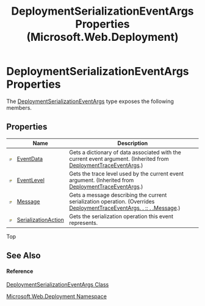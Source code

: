 ﻿---
title: DeploymentSerializationEventArgs Properties (Microsoft.Web.Deployment)
TOCTitle: DeploymentSerializationEventArgs Properties
ms:assetid: Properties.T:Microsoft.Web.Deployment.DeploymentSerializationEventArgs
ms:mtpsurl: https://msdn.microsoft.com/en-us/library/microsoft.web.deployment.deploymentserializationeventargs_properties(v=VS.90)
ms:contentKeyID: 20208965
ms.date: 05/02/2012
mtps_version: v=VS.90
---

# DeploymentSerializationEventArgs Properties

The [DeploymentSerializationEventArgs](deploymentserializationeventargs-class-microsoft-web-deployment.md) type exposes the following members.

## Properties

<table>
<thead>
<tr class="header">
<th> </th>
<th>Name</th>
<th>Description</th>
</tr>
</thead>
<tbody>
<tr class="odd">
<td><img src="images/Dd565996.pubproperty(en-us,VS.90).gif" title="Public property" alt="Public property" /></td>
<td><a href="deploymenttraceeventargs-eventdata-property-microsoft-web-deployment.md">EventData</a></td>
<td>Gets a dictionary of data associated with the current event argument. (Inherited from <a href="deploymenttraceeventargs-class-microsoft-web-deployment.md">DeploymentTraceEventArgs</a>.)</td>
</tr>
<tr class="even">
<td><img src="images/Dd565996.pubproperty(en-us,VS.90).gif" title="Public property" alt="Public property" /></td>
<td><a href="deploymenttraceeventargs-eventlevel-property-microsoft-web-deployment.md">EventLevel</a></td>
<td>Gets the trace level used by the current event argument. (Inherited from <a href="deploymenttraceeventargs-class-microsoft-web-deployment.md">DeploymentTraceEventArgs</a>.)</td>
</tr>
<tr class="odd">
<td><img src="images/Dd565996.pubproperty(en-us,VS.90).gif" title="Public property" alt="Public property" /></td>
<td><a href="deploymentserializationeventargs-message-property-microsoft-web-deployment.md">Message</a></td>
<td>Gets a message describing the current serialization operation. (Overrides <a href="deploymenttraceeventargs-message-property-microsoft-web-deployment.md">DeploymentTraceEventArgs. . :: . .Message</a>.)</td>
</tr>
<tr class="even">
<td><img src="images/Dd565996.pubproperty(en-us,VS.90).gif" title="Public property" alt="Public property" /></td>
<td><a href="deploymentserializationeventargs-serializationaction-property-microsoft-web-deployment.md">SerializationAction</a></td>
<td>Gets the serialization operation this event represents.</td>
</tr>
</tbody>
</table>


Top

## See Also

#### Reference

[DeploymentSerializationEventArgs Class](deploymentserializationeventargs-class-microsoft-web-deployment.md)

[Microsoft.Web.Deployment Namespace](microsoft-web-deployment-namespace.md)

